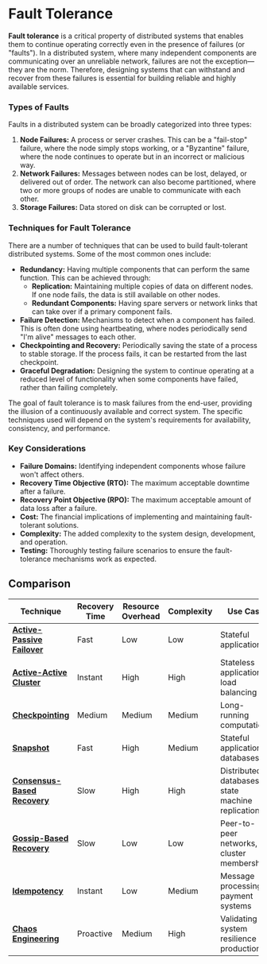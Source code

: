 # Fault Tolerance



**Fault tolerance** is a critical property of distributed systems that enables them to continue operating correctly even in the presence of failures (or "faults"). In a distributed system, where many independent components are communicating over an unreliable network, failures are not the exception—they are the norm. Therefore, designing systems that can withstand and recover from these failures is essential for building reliable and highly available services.

### Types of Faults

Faults in a distributed system can be broadly categorized into three types:

1.  **Node Failures:** A process or server crashes. This can be a "fail-stop" failure, where the node simply stops working, or a "Byzantine" failure, where the node continues to operate but in an incorrect or malicious way.
2.  **Network Failures:** Messages between nodes can be lost, delayed, or delivered out of order. The network can also become partitioned, where two or more groups of nodes are unable to communicate with each other.
3.  **Storage Failures:** Data stored on disk can be corrupted or lost.

### Techniques for Fault Tolerance

There are a number of techniques that can be used to build fault-tolerant distributed systems. Some of the most common ones include:

-   **Redundancy:** Having multiple components that can perform the same function. This can be achieved through:
    -   **Replication:** Maintaining multiple copies of data on different nodes. If one node fails, the data is still available on other nodes.
    -   **Redundant Components:** Having spare servers or network links that can take over if a primary component fails.
-   **Failure Detection:** Mechanisms to detect when a component has failed. This is often done using heartbeating, where nodes periodically send "I'm alive" messages to each other.
-   **Checkpointing and Recovery:** Periodically saving the state of a process to stable storage. If the process fails, it can be restarted from the last checkpoint.
-   **Graceful Degradation:** Designing the system to continue operating at a reduced level of functionality when some components have failed, rather than failing completely.

The goal of fault tolerance is to mask failures from the end-user, providing the illusion of a continuously available and correct system. The specific techniques used will depend on the system's requirements for availability, consistency, and performance.

### Key Considerations

-   **Failure Domains:** Identifying independent components whose failure won't affect others.
-   **Recovery Time Objective (RTO):** The maximum acceptable downtime after a failure.
-   **Recovery Point Objective (RPO):** The maximum acceptable amount of data loss after a failure.
-   **Cost:** The financial implications of implementing and maintaining fault-tolerant solutions.
-   **Complexity:** The added complexity to the system design, development, and operation.
-   **Testing:** Thoroughly testing failure scenarios to ensure the fault-tolerance mechanisms work as expected.

## Comparison

| Technique | Recovery Time | Resource Overhead | Complexity | Use Case |
|---|---|---|---|---|
| **[Active-Passive Failover](./active-passive-failover)** | Fast | Low | Low | Stateful applications |
| **[Active-Active Cluster](./active-active-cluster)** | Instant | High | High | Stateless applications, load balancing |
| **[Checkpointing](./checkpoint)** | Medium | Medium | Medium | Long-running computations |
| **[Snapshot](./snapshot)** | Fast | High | Medium | Stateful applications, databases |
| **[Consensus-Based Recovery](./consensus-recovery)** | Slow | High | High | Distributed databases, state machine replication |
| **[Gossip-Based Recovery](./gossip-recovery)** | Slow | Low | Low | Peer-to-peer networks, cluster membership |
| **[Idempotency](./idempotency)** | Instant | Low | Medium | Message processing, payment systems |
| **[Chaos Engineering](./chaos-engineering)** | Proactive | Medium | High | Validating system resilience in production |
